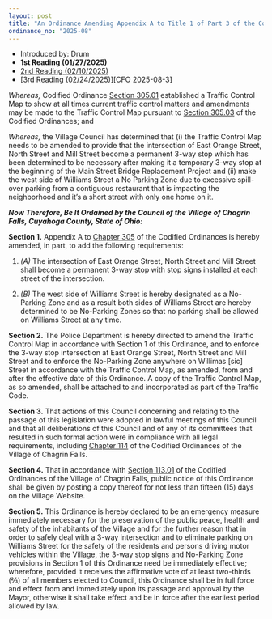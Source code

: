 ```yaml
---
layout: post
title: "An Ordinance Amending Appendix A to Title 1 of Part 3 of the Codified Ordinances to Amend the Traffic Control Map Provided for in Codified Ordinance Section 305.01 and Declaring an Emergency"
ordinance_no: "2025-08"
---
```


- Introduced by: Drum
- **1st Reading (01/27/2025)**
- [2nd Reading (02/10/2025)][CFO 2025-08-2]
- [3rd Reading (02/24/2025)][CFO 2025-08-3]

_Whereas,_ Codified Ordinance [Section 305.01][CFCO 305.01] established a Traffic Control Map to show at all times current traffic control matters and amendments may be made to the Traffic Control Map pursuant to [Section 305.03][CFCO 305.03] of the Codified Ordinances; and

_Whereas,_ the Village Council has determined that (i) the Traffic Control Map needs to be amended to provide that the intersection of East Orange Street, North Street and Mill Street become a permanent 3-way stop which has been determined to be necessary after making it a temporary 3-way stop at the beginning of the Main Street Bridge Replacement Project and (ii) make the west side of Williams Street a No Parking Zone due to excessive spill-over parking from a contiguous restaurant that is impacting the neighborhood and it’s a short street with only one home on it.

**_Now Therefore, Be It Ordained by the Council of the Village of Chagrin Falls, Cuyahoga County, State of Ohio:_**

**Section 1.** Appendix A to [Chapter 305][CFCO 305] of the Codified Ordinances is hereby amended, in part, to add the following requirements:

1. _(A)_ The intersection of East Orange Street, North Street and Mill Street shall become a permanent 3-way stop with stop signs installed at each street of the intersection.

2. _(B)_ The west side of Williams Street is hereby designated as a No-Parking Zone and as a result both sides of Williams Street are hereby determined to be No-Parking Zones so that no parking shall be allowed on Williams Street at any time.

**Section 2.** The Police Department is hereby directed to amend the Traffic Control Map in accordance with Section 1 of this Ordinance, and to enforce the 3-way stop intersection at East Orange Street, North Street and Mill Street and to enforce the No-Parking Zone anywhere on Willimas [sic] Street in accordance with the Traffic Control Map, as amended, from and after the effective date of this Ordinance. A copy of the Traffic Control Map, as so amended, shall be attached to and incorporated as part of the Traffic Code.

**Section 3.** That actions of this Council concerning and relating to the passage of this legislation were adopted in lawful meetings of this Council and that all deliberations of this Council and of any of its committees that resulted in such formal action were in compliance with all legal requirements, including [Chapter 114][CFCO 114] of the Codified Ordinances of the Village of Chagrin Falls.

**Section 4.** That in accordance with [Section 113.01][CFCO 113.01] of the Codified Ordinances of the Village of Chagrin Falls, public notice of this Ordinance shall be given by posting a copy thereof for not less than fifteen (15) days on the Village Website.

**Section 5.** This Ordinance is hereby declared to be an emergency measure immediately necessary for the preservation of the public peace, health and safety of the inhabitants of the Village and for the further reason that in order to safely deal with a 3-way intersection and to eliminate parking on Williams Street for the safety of the residents and persons driving motor vehicles within the Village, the 3-way stop signs and No-Parking Zone provisions in Section 1 of this Ordinance need be immediately effective; wherefore, provided it receives the affirmative vote of at least two-thirds (⅔) of all members elected to Council, this Ordinance shall be in full force and effect from and immediately upon its passage and approval by the Mayor, otherwise it shall take effect and be in force after the earliest period allowed by law.

[CFCO 113.01]:</chapters/chapter-113-ordinances-and-resolutions/#11301-publication-and-posting>
[CFCO 114]:</chapters/chapter-114-open-meetings>
[CFCO 305]:</chapters/chapter-305-traffic-control-map-and-file/>
[CFCO 305.01]:</chapters/chapter-305-traffic-control-map-and-file/#30501-traffic-control-map>
[CFCO 305.03]:</chapters/chapter-305-traffic-control-map-and-file/#30503-amendments>
[CFO 2025-08-2]:</ordinance-2025-08-2/>